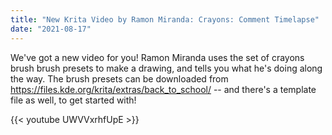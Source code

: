 ```yaml
---
title: "New Krita Video by Ramon Miranda: Crayons: Comment Timelapse"
date: "2021-08-17"
---
```


We've got a new video for you! Ramon Miranda uses the set of crayons brush brush presets to make a drawing, and tells you what he's doing along the way. The brush presets can be downloaded from https://files.kde.org/krita/extras/back_to_school/ -- and there's a template file as well, to get started with!

{{< youtube UWVVxrhfUpE >}}